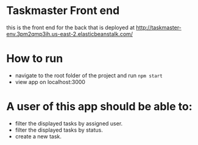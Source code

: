 # Taskmaster Front end

this is the front end for the back that is deployed at http://taskmaster-env.3pm2qmp3ih.us-east-2.elasticbeanstalk.com/

# How to run
-  navigate to the root folder of the project and run ```npm start```
-  view app on localhost:3000

# A user of this app should be able to:
- filter the displayed tasks by assigned user.
-  filter the displayed tasks by status.
- create a new task.

